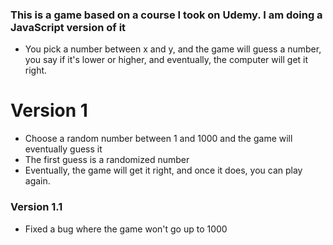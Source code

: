 ### This is a game based on a course I took on Udemy. I am doing a JavaScript version of it

- You pick a number between x and y, and the game will guess a number, you say if it's lower or higher, and eventually, the computer will get it right.

# Version 1

- Choose a random number between 1 and 1000 and the game will eventually guess it
- The first guess is a randomized number
- Eventually, the game will get it right, and once it does, you can play again.

### Version 1.1

- Fixed a bug where the game won't go up to 1000
